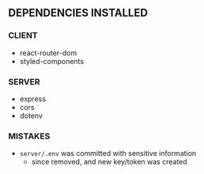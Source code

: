 ## DEPENDENCIES INSTALLED
### CLIENT
- react-router-dom
- styled-components
### SERVER
- express
- cors
- dotenv

### MISTAKES
- `server/.env` was committed with sensitive information
  - since removed, and new key/token was created